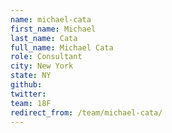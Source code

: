 ```yaml
---
name: michael-cata
first_name: Michael
last_name: Cata
full_name: Michael Cata
role: Consultant
city: New York
state: NY
github: 
twitter: 
team: 18F
redirect_from: /team/michael-cata/
---
```

